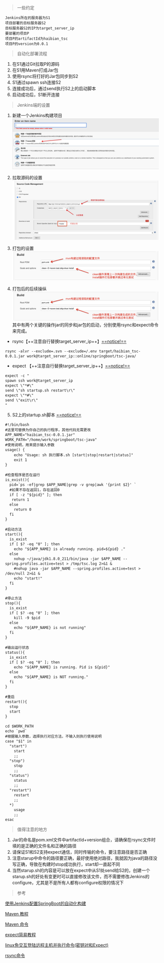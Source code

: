 > 一些约定

```
Jenkins所在的服务器为S1
项目部署的目标服务器S2
目标服务器S2的IP为target_server_ip
要部署的项目P
项目P的artifactId为haibian_tsc
项目P的version为0.0.1
```
> 自动化部署流程

1. 在S1通过Git拉取P的源码
2. 在S1用Maven打成Jar包
3. 使用rsync将打好的Jar包同步到S2
4. S1通过spawn ssh连接S2
5. 连接成功后，通过send执行S2上的启动脚本
6. 启动成功后，S1断开连接

> Jenkins端的设置

1. 新建一个Jenkins构建项目
![new_jenkins](https://github.com/quinlanleuang/ThisIsMyHorse/blob/master/imgs/new_jenkins.jpg?raw=true)

2. 拉取源码的设置
![image](https://github.com/quinlanleuang/ThisIsMyHorse/blob/master/imgs/source_code_setting.jpg?raw=trueo)

3. 打包的设置
![image](https://github.com/quinlanleuang/ThisIsMyHorse/blob/master/imgs/build_setting.jpg?raw=trueo)

4. 打包后的后续操纵
![image](https://github.com/quinlanleuang/ThisIsMyHorse/blob/master/imgs/build_setting.jpg?raw=trueo)
其中有两个关键的操作jar的同步和jar包的启动，分别使用rsync和expect命令来完成。

- rsync【++注意自行替换target_server_ip++】[==notice!==](#rsync)
```
rsync -alvr --exclude=.svn --exclude=/.env target/haibian_tsc-0.0.1.jar work@target_server_ip::online/springboot/tsc-java/
```
- expect 【++注意自行替换target_server_ip++】[==notice!==](#expect)
```
expect -c "
spawn ssh work@target_server_ip
expect \"*#\"
send \"sh startup.sh restart\r\"
expect \"*#\"
send \"exit\r\"
"
```

5. S2上的startup.sh脚本 [==notice!==](#startup)
```
#!/bin/bash
#这里可替换为你自己的执行程序，其他代码无需更改
APP_NAME="haibian_tsc-0.0.1.jar"
WORK_PATH="/home/work/springboot/tsc-java" 
#使用说明，用来提示输入参数
usage() {
    echo "Usage: sh 执行脚本.sh [start|stop|restart|status]"
    exit 1
}
 
#检查程序是否在运行
is_exist(){
  pid=`ps -ef|grep $APP_NAME|grep -v grep|awk '{print $2}' `
  #如果不存在返回1，存在返回0     
  if [ -z "${pid}" ]; then
   return 1
  else
    return 0
  fi
}
 
#启动方法
start(){
  is_exist
  if [ $? -eq "0" ]; then
    echo "${APP_NAME} is already running. pid=${pid} ."
  else
    nohup ~/java/jdk1.8.0_211/bin/java -jar $APP_NAME --spring.profiles.active=test > /tmp/tsc.log 2>&1 &
    #nohup java -jar $APP_NAME --spring.profiles.active=test > /dev/null 2>&1 &
    echo "start!"
  fi
}
 
#停止方法
stop(){
  is_exist
  if [ $? -eq "0" ]; then
    kill -9 $pid
  else
    echo "${APP_NAME} is not running"
  fi  
}
 
#输出运行状态
status(){
  is_exist
  if [ $? -eq "0" ]; then
    echo "${APP_NAME} is running. Pid is ${pid}"
  else
    echo "${APP_NAME} is NOT running."
  fi
}
 
#重启
restart(){
  stop
  start
}
 
cd $WORK_PATH 
echo `pwd`
#根据输入参数，选择执行对应方法，不输入则执行使用说明
case "$1" in
  "start")
    start
    ;;
  "stop")
    stop
    ;;
  "status")
    status
    ;;
  "restart")
    restart
    ;;
  *)
    usage
    ;;
esac
```

> 值得注意的地方

1. <span id="rsync">Jar的命名是pom.xml文件中artifactId+version组合，请确保在rsync文件时填的是正确的文件名和正确的路径</span>
2. <span id="expect">请保证S1和S2支持expect通信，同时传输的命令，要注意路径是否正确</span>
3. <span id="startup">注意starup中命令的路径要正确，最好使用绝对路径，我就因为java的路径没写正确，导致在构建时stop成功执行，start却一直起不同</span>
4. 当然starup.sh的内容是可以放在expect中从S1处send给S2的，创建一个starup.sh的好处有变更时可以直接修改该文件，而不需要修改Jenkins的configure，尤其是不是所有人都有configure权限的情况下

> 参考

[使用Jenkins配置SpringBoot的自动化构建](https://blog.csdn.net/xlgen157387/article/details/78733729)

[Maven 教程](https://www.runoob.com/maven/maven-tutorial.html)

[Maven 命令](https://juejin.im/post/5bddbb5b6fb9a049a62c02e5)

[expect简易教程](https://my.oschina.net/u/561917/blog/848064)

[linux免交互登陆远程主机并执行命令(密钥对和Expect)](https://www.cnblogs.com/smail-bao/p/6170795.html)

[rsync命令](https://man.linuxde.net/rsync)

